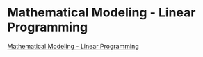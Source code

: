 # Mathematical Modeling - Linear Programming
[Mathematical Modeling - Linear Programming](https://aiwithcloud.com/2022/09/15/mathematical_modeling___linear_programming/)